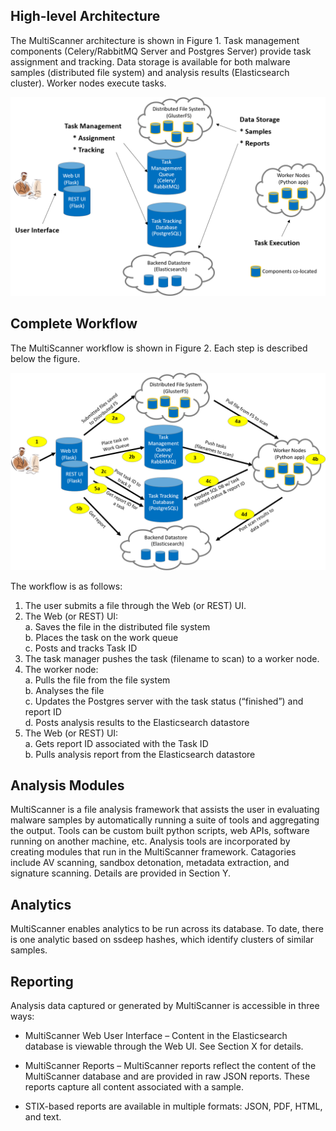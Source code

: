 High-level Architecture
-----------------------
The MultiScanner architecture is shown in Figure 1. Task management components (Celery/RabbitMQ Server and Postgres Server) provide task assignment and tracking. Data storage is available for both malware samples (distributed file system) and analysis results (Elasticsearch cluster). Worker nodes execute tasks.

![architecture1](img/arch1.png "Figure 1. MultiScanner Architecture")

Complete Workflow
-----------------
The MultiScanner workflow is shown in Figure 2. Each step is described below the figure.

![architecture2](img/arch2.png "Figure 2. MultiScanner Workflow")

The workflow is as follows:

1. The user submits a file through the Web (or REST) UI.
1. The Web (or REST) UI:  
  a\. Saves the file in the distributed file system  
  b\. Places the task on the work queue  
  c\. Posts and tracks Task ID  
1. The task manager pushes the task (filename to scan) to a worker node.
1. The worker node:  
  a\. Pulls the file from the file system  
  b\. Analyses the file  
  c\. Updates the Postgres server with the task status (“finished”) and report ID  
  d\. Posts analysis results to the Elasticsearch datastore  
1. The Web (or REST) UI:  
  a\. Gets report ID associated with the Task ID  
  b\. Pulls analysis report from the Elasticsearch datastore  

Analysis Modules
----------------
MultiScanner is a file analysis framework that assists the user in evaluating malware samples by automatically running a suite of tools and aggregating the output. Tools can be custom built python scripts, web APIs, software running on another machine, etc. 
Analysis tools are incorporated by creating modules that run in the MultiScanner framework. Catagories include AV scanning, sandbox detonation, metadata extraction, and signature scanning. Details are provided in Section Y.

Analytics
---------
MultiScanner enables analytics to be run across its database. To date, there is one analytic based on ssdeep hashes, which identify clusters of similar samples.

Reporting
---------
Analysis data captured or generated by MultiScanner is accessible in three ways:

* MultiScanner Web User Interface – Content in the Elasticsearch database is viewable through the Web UI. See Section X for details. 

* MultiScanner Reports – MultiScanner reports reflect the content of the MultiScanner database and are provided in raw JSON reports. These reports capture all content associated with a sample.

* STIX-based reports are available in multiple formats: JSON, PDF, HTML, and text. 